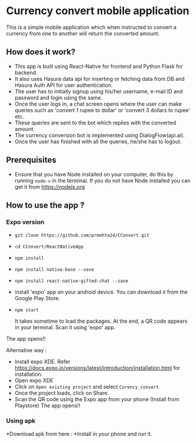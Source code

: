 # Currency convert mobile application
This is a simple mobile application which when instructed to convert a currency from one to another will return the converted amount.

## How does it work?
* This app is built using React-Native for frontend and Python Flask for backend.
* It also uses Hasura data api for inserting or fetching data from DB and Hasura Auth API for user authentication.
* The user has to initially signup using his/her username, e-mail ID and password and login using the same.
* Once the user logs in, a chat screen opens where the user can make queries such as 'convert 1 rupee to dollar' or 'convert 3 dollars to rupee' etc.
* These queries are sent to the bot which replies with the converted amount.
* The currency conversion bot is implemented using DialogFlow(api.ai).
* Once the user has finished with all the queries, he/she has to logout.

## Prerequisites
* Ensure that you have Node installed on your computer, do this by running `node-v` in the terminal. If you do not have Node installed you can get it from https://nodejs.org

## How to use the app ?

### Expo version
* `git clone https://github.com/prmehta24/CConvert.git`
* `cd CConvert/ReactNativeApp`
* `npm install`
* `npm install native-base --save`
* `npm install react-native-gifted-chat --save`
* install 'expo' app on your android device. You can download it from the Google Play Store.
* `npm start`
  
  It takes sometime to load the packages. At the end, a QR code appears in your terminal. Scan it using 'expo' app.

The app opens!!

Alternative way :
* Install expo XDE. Refer https://docs.expo.io/versions/latest/introduction/installation.html for installation.
* Open expo XDE
* Click on `Open existing project` and select `Curency_convert`
* Once the project loads, click on Share.
* Scan the QR code using the Expo app from your phone (Install from Playstore)
The app opens!!

### Using apk
*Download apk from here :
*Install in your phone and run it.
